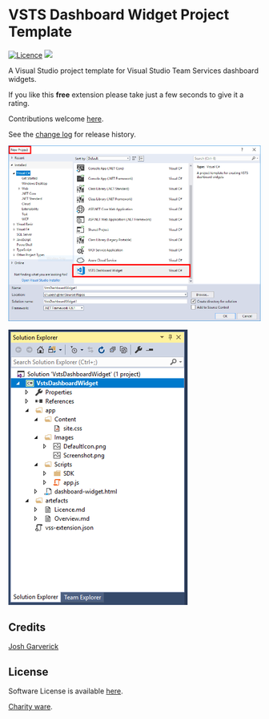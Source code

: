 [VersionNumberBadgeURL]: https://vsmarketplacebadge.apphb.com/version/GregTrevellick.VsixFootie.svg
[GitHubRepoURL]: https://github.com/GregTrevellick/VstsDashboardWidgetProjectTemplate
[GitHubRepoIssuesURL]: https://github.com/GregTrevellick/VstsDashboardWidgetProjectTemplate/issues
[VisualStudioURL]: https://www.visualstudio.com/
[VSMarketplaceUrl]: https://marketplace.visualstudio.com/search?term=trevellick&target=VS&sortBy=Relevance
[CharityWareURL]: https://github.com/GregTrevellick/MiscellaneousArtefacts/wiki/Charity-Ware
[WhyURL]: https://github.com/GregTrevellick/MiscellaneousArtefacts/wiki/Why

# VSTS Dashboard Widget Project Template

[![Licence](https://img.shields.io/github/license/gittools/gitlink.svg)](/LICENSE.txt)
[![][VersionNumberBadgeURL]][VSMarketplaceUrl]

<!--VSMM readme start-->

[GitHubRepoPullRequestsURL]: https://github.com/GregTrevellick/VstsDashboardWidgetProjectTemplate/pulls

A Visual Studio project template for Visual Studio Team Services dashboard widgets.

If you like this **free** extension please take just a few seconds to give it a rating.

Contributions welcome [here][GitHubRepoPullRequestsURL].

See the [change log](CHANGELOG.md) for release history.

![](https://github.com/GregTrevellick/VstsDashboardWidgetProjectTemplate/blob/master/Src/WidgetTemplate.VsixPackage/Resources/screen0.png?raw=true)

![](https://github.com/GregTrevellick/VstsDashboardWidgetProjectTemplate/blob/master/Src/WidgetTemplate.VsixPackage/Resources/screen1.png?raw=true)

<!--VSMM readme end-->

## Credits

[Josh Garverick](https://marketplace.visualstudio.com/items?itemName=JoshGarverick.VSTSExtensionProjectTemplates)

## License

Software License is available [here](/LICENSE.txt).

[Charity ware][CharityWareURL].